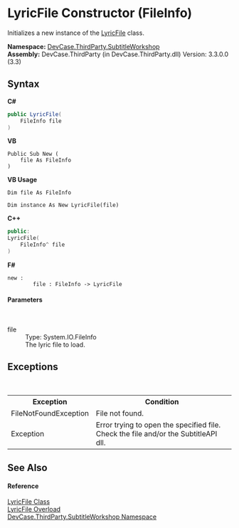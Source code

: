 # LyricFile Constructor (FileInfo)
 

Initializes a new instance of the <a href="T_DevCase_ThirdParty_SubtitleWorkshop_LyricFile">LyricFile</a> class.

**Namespace:**&nbsp;<a href="N_DevCase_ThirdParty_SubtitleWorkshop">DevCase.ThirdParty.SubtitleWorkshop</a><br />**Assembly:**&nbsp;DevCase.ThirdParty (in DevCase.ThirdParty.dll) Version: 3.3.0.0 (3.3)

## Syntax

**C#**<br />
``` C#
public LyricFile(
	FileInfo file
)
```

**VB**<br />
``` VB
Public Sub New ( 
	file As FileInfo
)
```

**VB Usage**<br />
``` VB Usage
Dim file As FileInfo

Dim instance As New LyricFile(file)
```

**C++**<br />
``` C++
public:
LyricFile(
	FileInfo^ file
)
```

**F#**<br />
``` F#
new : 
        file : FileInfo -> LyricFile
```


#### Parameters
&nbsp;<dl><dt>file</dt><dd>Type: System.IO.FileInfo<br />The lyric file to load.</dd></dl>

## Exceptions
&nbsp;<table><tr><th>Exception</th><th>Condition</th></tr><tr><td>FileNotFoundException</td><td>File not found.</td></tr><tr><td>Exception</td><td>Error trying to open the specified file. Check the file and/or the SubtitleAPI dll.</td></tr></table>

## See Also


#### Reference
<a href="T_DevCase_ThirdParty_SubtitleWorkshop_LyricFile">LyricFile Class</a><br /><a href="Overload_DevCase_ThirdParty_SubtitleWorkshop_LyricFile__ctor">LyricFile Overload</a><br /><a href="N_DevCase_ThirdParty_SubtitleWorkshop">DevCase.ThirdParty.SubtitleWorkshop Namespace</a><br />